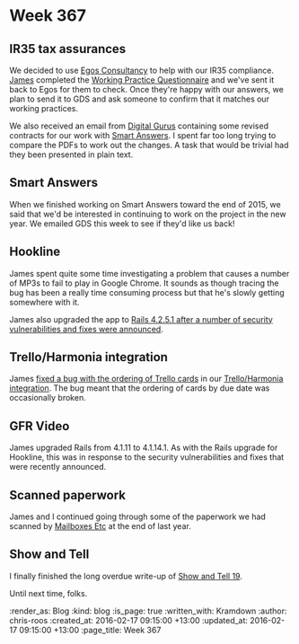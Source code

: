 Week 367
========

## IR35 tax assurances

We decided to use [Egos Consultancy][egos] to help with our IR35 compliance. [James][james-mead] completed the [Working Practice Questionnaire][egos-wpq] and we've sent it back to Egos for them to check. Once they're happy with our answers, we plan to send it to GDS and ask someone to confirm that it matches our working practices.

We also received an email from [Digital Gurus][digital-gurus] containing some revised contracts for our work with [Smart Answers][smart-answers]. I spent far too long trying to compare the PDFs to work out the changes. A task that would be trivial had they been presented in plain text.

## Smart Answers

When we finished working on Smart Answers toward the end of 2015, we said that we'd be interested in continuing to work on the project in the new year. We emailed GDS this week to see if they'd like us back!

## Hookline

James spent quite some time investigating a problem that causes a number of MP3s to fail to play in Google Chrome. It sounds as though tracing the bug has been a really time consuming process but that he's slowly getting somewhere with it.

James also upgraded the app to [Rails 4.2.5.1 after a number of security vulnerabilities and fixes were announced][rails-releases-blog-post].

## Trello/Harmonia integration

James [fixed a bug with the ordering of Trello cards][webhooks-commit] in our [Trello/Harmonia integration][webhooks-github]. The bug meant that the ordering of cards by due date was occasionally broken.

## GFR Video

James upgraded Rails from 4.1.11 to 4.1.14.1. As with the Rails upgrade for Hookline, this was in response to the security vulnerabilities and fixes that were recently announced.

## Scanned paperwork

James and I continued going through some of the paperwork we had scanned by [Mailboxes Etc][mailboxes-etc] at the end of last year.

## Show and Tell

I finally finished the long overdue write-up of [Show and Tell 19][show-and-tell-19].

Until next time, folks.

[digital-gurus]: http://www.digitalgurus.co.uk/
[egos]: http://www.egos.co.uk/
[egos-wpq]: http://www.egos.co.uk/ir35_wpq.htm
[james-mead]: /james-mead
[mailboxes-etc]: http://www.mbe.co.uk/
[rails-releases-blog-post]: http://weblog.rubyonrails.org/2016/1/25/Rails-5-0-0-beta1-1-4-2-5-1-4-1-14-1-3-2-22-1-and-rails-html-sanitizer-1-0-3-have-been-released/
[show-and-tell-19]: /show-and-tell-19
[smart-answers]: https://github.com/alphagov/smart-answers
[webhooks-commit]: https://github.com/freerange/webhooks/commit/6538b492a1b763fca56862ec95366ba2eef73d4d
[webhooks-github]: https://github.com/freerange/webhooks

:render_as: Blog
:kind: blog
:is_page: true
:written_with: Kramdown
:author: chris-roos
:created_at: 2016-02-17 09:15:00 +13:00
:updated_at: 2016-02-17 09:15:00 +13:00
:page_title: Week 367
